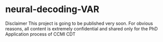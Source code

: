 # neural-decoding-VAR
 Disclaimer This project is going to be published very soon. For obvious reasons, all content is extremely confidential and shared only for the PhD Application process of CCMI CDT
